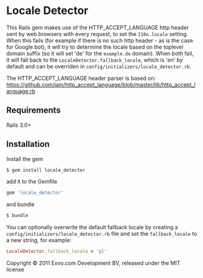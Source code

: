 # Locale Detector

This Rails gem makes use of the HTTP_ACCEPT_LANGUAGE http header sent by web browsers with every request, to set the `I18n.locale` setting.
When this fails (for example if there is no such http header - as is the case for Google bot), it will try to determine the locale based on the toplevel domain suffix (so it will set 'de' for the `example.de` domain).
When both fail, it will fall back to the `LocaleDetector.fallback_locale`, which is 'en' by default and can be overriden in `config/initializers/locale_detector.rb`.

The HTTP_ACCEPT_LANGUAGE header parser is based on:
https://github.com/iain/http_accept_language/blob/master/lib/http_accept_language.rb


## Requirements

Rails 3.0+


## Installation

Install the gem

```bash
$ gem install locale_detector
```

add it to the Gemfile

```ruby
gem 'locale_detector'
```

and bundle

```bash
$ bundle
```


You can optionally overwrite the default fallback locale by creating a `config/initializers/locale_detector.rb` file and set the `fallback_locale` to a new string, for example:

```ruby
LocaleDetector.fallback_locale = 'pl'
```



Copyright © 2011 Exvo.com Development BV, released under the MIT license
